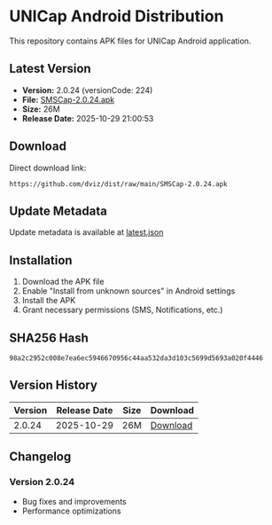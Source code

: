 # UNICap Android Distribution

This repository contains APK files for UNICap Android application.

## Latest Version

- **Version:** 2.0.24 (versionCode: 224)
- **File:** [SMSCap-2.0.24.apk](SMSCap-2.0.24.apk)
- **Size:** 26M
- **Release Date:** 2025-10-29 21:00:53

## Download

Direct download link:
```
https://github.com/dviz/dist/raw/main/SMSCap-2.0.24.apk
```

## Update Metadata

Update metadata is available at [latest.json](latest.json)

## Installation

1. Download the APK file
2. Enable "Install from unknown sources" in Android settings
3. Install the APK
4. Grant necessary permissions (SMS, Notifications, etc.)

## SHA256 Hash

```
98a2c2952c008e7ea6ec5946670956c44aa532da3d103c5699d5693a020f4446
```

## Version History

| Version | Release Date | Size | Download |
|---------|--------------|------|----------|
| 2.0.24 | 2025-10-29 | 26M | [Download](SMSCap-2.0.24.apk) |

## Changelog

### Version 2.0.24
- Bug fixes and improvements
- Performance optimizations

